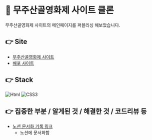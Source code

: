 # 📇 무주산골영화제 사이트 클론

무주산골영화제 사이트의 메인페이지를 퍼블리싱 해보았습니다.

## 👉 Site

- [무주산골영화제 사이트](https://www.mjff.or.kr/)
- [배포 사이트](https://mjffclone.netlify.app)

## 👉 Stack

<img alt="Html" src ="https://img.shields.io/badge/HTML-E34F26.svg?&style=for-the-badge&logo=HTML5&logoColor=white"/> <img alt="CSS3" src ="https://img.shields.io/badge/CSS3-FF9933.svg?&style=for-the-badge&logo=CSS3&logoColor=white"/>

## 👉 집중한 부분 / 알게된 것 / 해결한 것 / 코드리뷰 등
- [노션 문서화 기록 링크](https://www.notion.so/eun0leee/HTML-CSS-Clone-Coding-ead95f5fa2bf41c5980b02fb23ef68a0)
  - 노션에 문서화함
